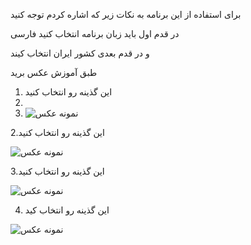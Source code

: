 برای استفاده از این برنامه به نکات زیر که اشاره کردم توجه کنید 


در قدم اول باید زبان برنامه انتخاب کنید فارسی 

و در قدم بعدی کشور ایران انتخاب کیند 

طبق آموزش عکس برید 
1. این گذینه رو انتخاب کنید
2.
3. ![نمونه عکس](https://raw.githubusercontent.com/username/repository/main/images/example.jpg)

2.این گذینه رو انتخاب کنید

![نمونه عکس](https://raw.githubusercontent.com/username/repository/main/images/example.jpg)

3.این گذینه رو انتخاب کنید 

![نمونه عکس](https://raw.githubusercontent.com/username/repository/main/images/example.jpg)

4. این گذینه رو انتخاب کید 

![نمونه عکس](https://raw.githubusercontent.com/username/repository/main/images/example.jpg)
